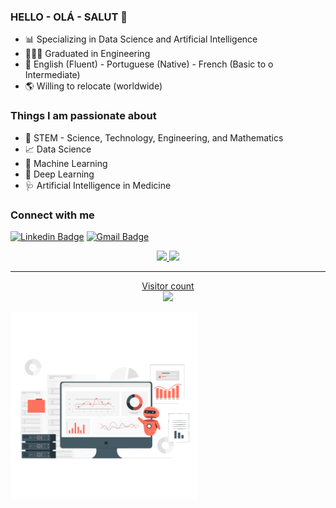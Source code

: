 ### HELLO - OLÁ - SALUT 👋  

- :bar_chart: Specializing in Data Science and Artificial Intelligence 
- 👩🏻‍🎓 Graduated in Engineering 
- :speech_balloon: English (Fluent) - Portuguese (Native) - French (Basic to o Intermediate)
- 🌎 Willing to relocate (worldwide)


### Things I am passionate about

- :yellow_heart: STEM - Science, Technology, Engineering, and Mathematics
- :chart_with_upwards_trend: Data Science
- :robot: Machine Learning
- :brain: Deep Learning
- :stethoscope: Artificial Intelligence in Medicine 


### Connect with me

[![Linkedin Badge](https://img.shields.io/badge/-RaquelColares-blue?style=flat-the-badge&logo=linkedin&logoColor=white&link=https://www.linkedin.com/in/raquel-santos-7b1327a0/)](https://www.linkedin.com/in/raquel-santos-7b1327a0/)
[![Gmail Badge](https://img.shields.io/badge/-raquelcolaress@gmail.com-c14438?style=flat-square&logo=Gmail&logoColor=white&link=mailto:raquelcolaress@gmail.com)](mailto:raquelcolaress@gmail.com)


<div align="center">
  <a href="https://github.com/raquelcolares">
  <img height="180em" src="https://github-readme-stats.vercel.app/api?username=raquelcolares&show_icons=true&theme=dracula&include_all_commits=true&count_private=true"/>
  <img height="180em" src="https://github-readme-stats.vercel.app/api/top-langs/?username=raquelcolares&layout=compact&langs_count=7&theme=dracula"/>
</div>

-------------------------------------------------------------------------------------------------------------------------------------------------------------------
   
<p align="center"> 
  Visitor count<br>
  <img src="https://profile-counter.glitch.me/raquelcolares/count.svg" />
</p>

<img src="https://github.com/raquelcolares/raquelcolares/blob/main/79314-assistant-bot.gif" width="300">

